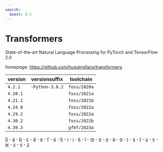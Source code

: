 ```yaml
---
search:
  boost: 0.5
---
```

# Transformers

State-of-the-art Natural Language Processing for PyTorch and TensorFlow 2.0

*homepage*: <https://github.com/huggingface/transformers>

version | versionsuffix | toolchain
--------|---------------|----------
``4.2.1`` | ``-Python-3.8.2`` | ``foss/2020a``
``4.20.1`` |  | ``foss/2021a``
``4.21.1`` |  | ``foss/2021b``
``4.24.0`` |  | ``foss/2022a``
``4.29.2`` |  | ``foss/2022a``
``4.30.2`` |  | ``foss/2022b``
``4.39.3`` |  | ``gfbf/2023a``

[0](../0/index.md) - [a](../a/index.md) - [b](../b/index.md) - [c](../c/index.md) - [d](../d/index.md) - [e](../e/index.md) - [f](../f/index.md) - [g](../g/index.md) - [h](../h/index.md) - [i](../i/index.md) - [j](../j/index.md) - [k](../k/index.md) - [l](../l/index.md) - [m](../m/index.md) - [n](../n/index.md) - [o](../o/index.md) - [p](../p/index.md) - [q](../q/index.md) - [r](../r/index.md) - [s](../s/index.md) - [t](../t/index.md) - [u](../u/index.md) - [v](../v/index.md) - [w](../w/index.md) - [x](../x/index.md) - [y](../y/index.md) - [z](../z/index.md)

